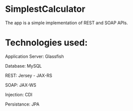 # SimplestCalculator

The app is a simple implementation of REST and SOAP APIs.

# Technologies used:

Application Server: Glassfish

Database: MySQL

REST: Jersey - JAX-RS

SOAP: JAX-WS

Injection: CDI

Persistance: JPA
